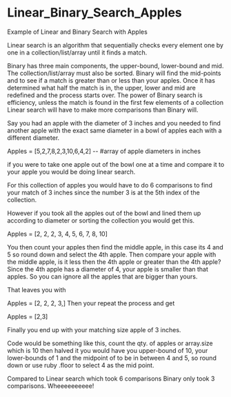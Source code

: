 Linear_Binary_Search_Apples
===========================

Example of Linear and Binary Search with Apples

Linear search is an algorithm that sequentially checks every element one by one in a collection/list/array until it finds a match. 

Binary has three main components, the upper-bound, lower-bound and mid. The collection/list/array must also be sorted. Binary will find the mid-points and  to see if a match is greater than or less than your apples. Once it has determined what half the match is in, the upper, lower and mid are redefined and the process starts over.
The power of Binary search is efficiency, unless the match is found in the first few elements of a collection Linear search will have to make more comparisons than Binary will.

Say you had an apple with the diameter of 3 inches and you needed to find another apple with the exact same diameter in a bowl of apples each with a different diameter. 

Apples = [5,2,7,8,2,3,10,6,4,2] -- #array of apple diameters in inches

if you were to take one apple out of the bowl one at a time and compare it to your apple you would be doing linear search. 

For this collection of apples you would have to do 6 comparisons to find your match of 3 inches since the number 3 is at the 5th index of the collection. 

However if you took all the apples out of the bowl and lined them up according to diameter or sorting the collection you would get this.

Apples = [2, 2, 2, 3, 4, 5, 6, 7, 8, 10]

You then count your apples then find the middle apple, in this case its 4 and 5 so round down and select the 4th apple. Then compare your apple with the middle apple, is it less then the 4th apple or greater than the 4th apple? Since the 4th apple has a diameter of 4, your apple is smaller than that apples. So you can ignore all the apples that are bigger than yours.

That leaves you with 

Apples = [2, 2, 2, 3,]
Then your repeat the process and get

Apples = [2,3]

Finally you end up with your matching size apple of 3 inches.

Code would be something like this, count the qty. of apples or array.size which is 10 then halved it you would have you upper-bound of 10, your lower-bounds of 1 and the midpoint of to be in between 4 and 5, so round down or use ruby .floor to select 4 as the mid point.

Compared to Linear search which took 6 comparisons Binary only took 3 comparisons. Wheeeeeeeeee!
